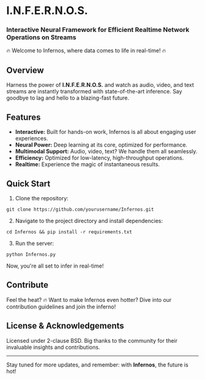 # I.N.F.E.R.N.O.S.
### Interactive Neural Framework for Efficient Realtime Network Operations on Streams

🔥 Welcome to Infernos, where data comes to life in real-time! 🔥

## Overview

Harness the power of **I.N.F.E.R.N.O.S.** and watch as audio, video, and text 
streams are instantly transformed with state-of-the-art inference. Say goodbye 
to lag and hello to a blazing-fast future.

## Features

- **Interactive:** Built for hands-on work, Infernos is all about engaging 
  user experiences.
- **Neural Power:** Deep learning at its core, optimized for performance.
- **Multimodal Support:** Audio, video, text? We handle them all seamlessly.
- **Efficiency:** Optimized for low-latency, high-throughput operations.
- **Realtime:** Experience the magic of instantaneous results.

## Quick Start

1. Clone the repository:
```
git clone https://github.com/yourusername/Infernos.git
```
2. Navigate to the project directory and install dependencies:
```
cd Infernos && pip install -r requirements.txt
```
3. Run the server:
```
python Infernos.py
```
Now, you're all set to infer in real-time!

## Contribute

Feel the heat? 🔥 Want to make Infernos even hotter? Dive into our contribution 
guidelines and join the inferno!

## License & Acknowledgements

Licensed under 2-clause BSD. Big thanks to the community for their invaluable insights 
and contributions.

---

Stay tuned for more updates, and remember: with **Infernos**, the future is hot!
